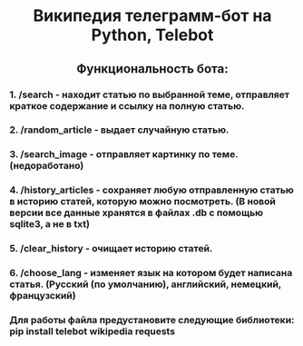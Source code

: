 <h1 align="center"> Википедия телеграмм-бот на Python, Telebot</h1>
<h2 align="center"> Функциональность бота: </h3>
<h3>1. /search - находит статью по выбранной теме, отправляет краткое содержание и ссылку на полную статью.</h3>
<h3>2. /random_article - выдает случайную статью.</h3>
<h3>3. /search_image - отправляет картинку по теме. (недоработано)</h3>
<h3>4. /history_articles - cохраняет любую отправленную статью в историю статей, которую можно посмотреть. (В новой версии все данные хранятся в файлах .db с помощью sqlite3, а не в txt)</h3>
<h3>5. /clear_history - очищает историю статей.</h3>
<h3>6. /choose_lang - изменяет язык на котором будет написана статья. (Русский (по умолчанию), английский, немецкий, французский)</h3>

<h3>Для работы файла предустановите следующие библиотеки: pip install telebot wikipedia requests</h3>
